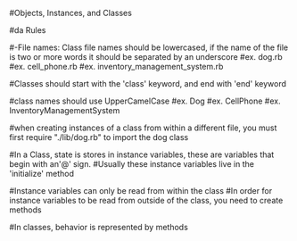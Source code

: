 #Objects, Instances, and Classes

#da Rules

#-File names: Class file names should be lowercased, if the name of the file is two or more words it should be separated by an underscore
 #ex. dog.rb
 #ex. cell_phone.rb
 #ex. inventory_management_system.rb

#Classes should start with the 'class' keyword, and end with 'end' keyword

#class names should use UpperCamelCase
#ex. Dog
#ex. CellPhone
#ex. InventoryManagementSystem

#when creating instances of a class from within a different file, you must first require "./lib/dog.rb" to import the dog class

#In a Class, state is stores in instance variables, these are variables that begin with an'@' sign.
#Usually these instance variables live in the 'initialize' method

#Instance variables can only be read from within the class
#In order for instance variables to be read from outside of the class, you need to create methods

#In classes, behavior is represented by methods